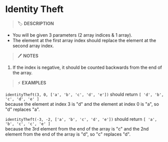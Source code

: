 # Identity Theft

> 🏷️ **DESCRIPTION**

- You will be given 3 parameters (2 array indices & 1 array).
- The element at the first array index should replace the element at the second array index.

> 🖊️ **NOTES**

1. If the index is negative, it should be counted backwards from the end of the array.

> ⚡ **EXAMPLES**

`identityTheft(3, 0, ['a', 'b', 'c', 'd', 'e'])` should return `[ 'd', 'b', 'c', 'd', 'e' ]` <br>
because the element at index 3 is "d" and the element at index 0 is "a", so "d" replaces "a". <br>

`identityTheft(-3, -2, ['a', 'b', 'c', 'd', 'e'])` should return `[ 'a', 'b', 'c', 'c', 'e' ]` <br>
because the 3rd element from the end of the array is "c" and the 2nd element from the end of the array is "d",
so "c" replaces "d".

